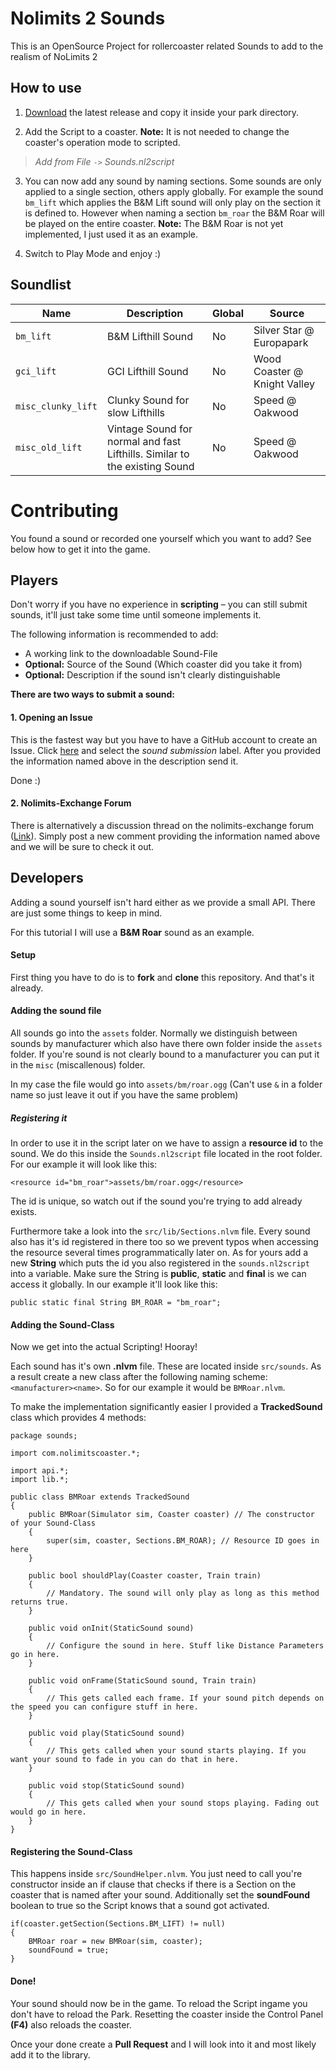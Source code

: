 # Nolimits 2 Sounds

This is an OpenSource Project for rollercoaster related Sounds to add to the realism of NoLimits 2

## How to use

1. [Download](https://github.com/Emonadeo/Nolimits2Sounds/releases/latest) the latest release and copy it inside your park directory.

2. Add the Script to a coaster. **Note:** It is not needed to change the coaster's operation mode to scripted.
> *Add from File* `->` *Sounds.nl2script*

3. You can now add any sound by naming sections. Some sounds are only applied to a single section, others apply globally.
For example the sound `bm_lift` which applies the B&M Lift sound will only play on the section it is defined to. However when naming a section `bm_roar` the B&M Roar will be played on the entire coaster. **Note:** The B&M Roar is not yet implemented, I just used it as an example.

4. Switch to Play Mode and enjoy :)

## Soundlist

| Name               | Description                                                                | Global | Source                       |
| ------------------ | -------------------------------------------------------------------------- | ------ | ---------------------------- |
| `bm_lift`          | B&M Lifthill Sound                                                         | No     | Silver Star @ Europapark     |
| `gci_lift`         | GCI Lifthill Sound                                                         | No     | Wood Coaster @ Knight Valley |
| `misc_clunky_lift` | Clunky Sound for slow Lifthills                                            | No     | Speed @ Oakwood              |
| `misc_old_lift`    | Vintage Sound for normal and fast Lifthills. Similar to the existing Sound | No     | Speed @ Oakwood              |

# Contributing

You found a sound or recorded one yourself which you want to add? See below how to get it into the game.

## Players

Don't worry if you have no experience in **scripting** &ndash; you can still submit sounds, it'll just take some time until someone implements it.

The following information is recommended to add:

- A working link to the downloadable Sound-File
- **Optional:** Source of the Sound (Which coaster did you take it from)
- **Optional:** Description if the sound isn't clearly distinguishable

**There are two ways to submit a sound:**

#### 1. Opening an Issue

This is the fastest way but you have to have a GitHub account to create an Issue.
Click [here](https://github.com/Emonadeo/Nolimits2Sounds/issues/new) and select the *sound submission* label. After you provided the information named above in the description send it.

Done :)

#### 2. Nolimits-Exchange Forum

There is alternatively a discussion thread on the nolimits-exchange forum ([Link]()). Simply post a new comment providing the information named above and we will be sure to check it out.

## Developers

Adding a sound yourself isn't hard either as we provide a small API. There are just some things to keep in mind.

For this tutorial I will use a **B&M Roar** sound as an example.

#### Setup

First thing you have to do is to **fork** and **clone** this repository. And that's it already.

#### Adding the sound file

All sounds go into the `assets` folder. Normally we distinguish between sounds by manufacturer which also have there own folder inside the `assets` folder. If you're sound is not clearly bound to a manufacturer you can put it in the `misc` (miscallenous) folder.

In my case the file would go into `assets/bm/roar.ogg` (Can't use `&` in a folder name so just leave it out if you have the same problem)

##### Registering it

In order to use it in the script later on we have to assign a **resource id** to the sound. We do this inside the `Sounds.nl2script` file located in the root folder. For our example it will look like this:

`<resource id="bm_roar">assets/bm/roar.ogg</resource>`

The id is unique, so watch out if the sound you're trying to add already exists.

Furthermore take a look into the `src/lib/Sections.nlvm` file. Every sound also has it's id registered in there too so we prevent typos when accessing the resource several times programmatically later on. As for yours add a new **String** which puts the id you also registered in the `sounds.nl2script` into a variable. Make sure the String is **public**, **static** and **final** is we can access it globally. In our example it'll look like this:

`public static final String BM_ROAR = "bm_roar";`

#### Adding the Sound-Class

Now we get into the actual Scripting! Hooray!

Each sound has it's own **.nlvm** file. These are located inside `src/sounds`. As a result create a new class after the following naming scheme: `<manufacturer><name>`. So for our example it would be `BMRoar.nlvm`.

To make the implementation significantly easier I provided a **TrackedSound** class which provides 4 methods:

```
package sounds;

import com.nolimitscoaster.*;

import api.*;
import lib.*;

public class BMRoar extends TrackedSound
{
	public BMRoar(Simulator sim, Coaster coaster) // The constructor of your Sound-Class
	{
		super(sim, coaster, Sections.BM_ROAR); // Resource ID goes in here
	}

	public bool shouldPlay(Coaster coaster, Train train)
	{
		// Mandatory. The sound will only play as long as this method returns true.
	}

	public void onInit(StaticSound sound)
	{
		// Configure the sound in here. Stuff like Distance Parameters go in here.
	}

	public void onFrame(StaticSound sound, Train train)
	{
		// This gets called each frame. If your sound pitch depends on the speed you can configure stuff in here.
	}

	public void play(StaticSound sound)
	{
		// This gets called when your sound starts playing. If you want your sound to fade in you can do that in here.
	}

	public void stop(StaticSound sound)
	{
		// This gets called when your sound stops playing. Fading out would go in here.
	}
}
```

#### Registering the Sound-Class

This happens inside `src/SoundHelper.nlvm`. You just need to call you're constructor inside an if clause that checks if there is a Section on the coaster that is named after your sound. Additionally set the **soundFound** boolean to true so the Script knows that a sound got activated.

```
if(coaster.getSection(Sections.BM_LIFT) != null)
{
	BMRoar roar = new BMRoar(sim, coaster);
	soundFound = true;
}
```

#### Done!

Your sound should now be in the game. To reload the Script ingame you don't have to reload the Park. Resetting the coaster inside the Control Panel **(F4)** also reloads the coaster.

Once your done create a **Pull Request** and I will look into it and most likely add it to the library.
